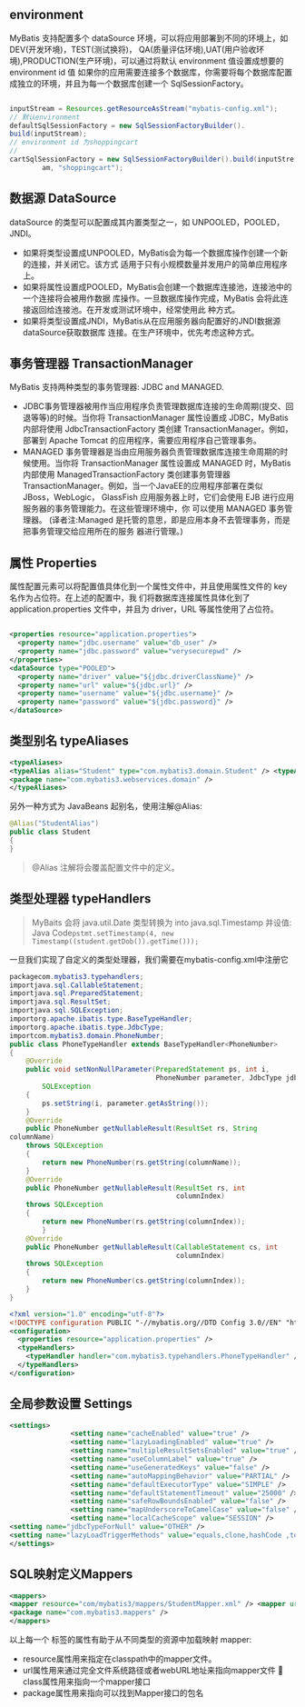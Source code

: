 ## environment

MyBatis 支持配置多个 dataSource 环境，可以将应用部署到不同的环境上，如 DEV(开发环境)，TEST(测试换将)， QA(质量评估环境),UAT(用户验收环境),PRODUCTION(生产环境)，可以通过将默认 environment 值设置成想要的 environment id 值
如果你的应用需要连接多个数据库，你需要将每个数据库配置成独立的环境，并且为每一个数据库创建一个 SqlSessionFactory。

```java

inputStream = Resources.getResourceAsStream("mybatis-config.xml");
// 默认environment
defaultSqlSessionFactory = new SqlSessionFactoryBuilder().
build(inputStream);
// environment id 为shoppingcart
//
cartSqlSessionFactory = new SqlSessionFactoryBuilder().build(inputStre
        am, "shoppingcart");
```


## 数据源 DataSource

dataSource 的类型可以配置成其内置类型之一，如 UNPOOLED，POOLED，JNDI。
- 如果将类型设置成UNPOOLED，MyBatis会为每一个数据库操作创建一个新的连接，并关闭它。该方式
适用于只有小规模数量并发用户的简单应用程序上。
- 如果将属性设置成POOLED，MyBatis会创建一个数据库连接池，连接池中的一个连接将会被用作数据
库操作。一旦数据库操作完成，MyBatis 会将此连接返回给连接池。在开发或测试环境中，经常使用此
种方式。
- 如果将类型设置成JNDI，MyBatis从在应用服务器向配置好的JNDI数据源dataSource获取数据库
连接。在生产环境中，优先考虑这种方式。


## 事务管理器 TransactionManager

MyBatis 支持两种类型的事务管理器: JDBC and MANAGED.
- JDBC事务管理器被用作当应用程序负责管理数据库连接的生命周期(提交、回退等等)的时候。当你将
TransactionManager 属性设置成 JDBC，MyBatis 内部将使用 JdbcTransactionFactory 类创建
TransactionManager。例如，部署到 Apache Tomcat 的应用程序，需要应用程序自己管理事务。
- MANAGED 事务管理器是当由应用服务器负责管理数据库连接生命周期的时候使用。当你将 TransactionManager 属性设置成 MANAGED 时，MyBatis 内部使用 ManagedTransactionFactory 类创建事务管理器TransactionManager。例如，当一个JavaEE的应用程序部署在类似 JBoss，WebLogic， GlassFish 应用服务器上时，它们会使用 EJB 进行应用服务器的事务管理能力。在这些管理环境中，你 可以使用 MANAGED 事务管理器。
(译者注:Managed 是托管的意思，即是应用本身不去管理事务，而是把事务管理交给应用所在的服务 器进行管理。)


## 属性 Properties

属性配置元素可以将配置值具体化到一个属性文件中，并且使用属性文件的 key 名作为占位符。在上述的配置中，我 们将数据库连接属性具体化到了 application.properties 文件中，并且为 driver，URL 等属性使用了占位符。

```xml

<properties resource="application.properties">
  <property name="jdbc.username" value="db_user" />
  <property name="jdbc.password" value="verysecurepwd" />
</properties>
<dataSource type="POOLED">
  <property name="driver" value="${jdbc.driverClassName}" />
  <property name="url" value="${jdbc.url}" />
  <property name="username" value="${jdbc.username}" />
  <property name="password" value="${jdbc.password}" />
</dataSource>
```


## 类型别名 typeAliases

```xml
<typeAliases>
<typeAlias alias="Student" type="com.mybatis3.domain.Student" /> <typeAlias alias="Tutor" type="com.mybatis3.domain.Tutor" /> <package name="com.mybatis3.domain" />
<package name="com.mybatis3.webservices.domain" />
</typeAliases>
```

另外一种方式为 JavaBeans 起别名，使用注解@Alias:

```java
@Alias("StudentAlias")
public class Student
{
}
```

> @Alias 注解将会覆盖配置文件中的<typeAliases>定义。

## 类型处理器 typeHandlers

> MyBaits 会将 java.util.Date 类型转换为 into java.sql.Timestamp 并设值:
Java Code`pstmt.setTimestamp(4, new Timestamp((student.getDob()).getTime()));`

一旦我们实现了自定义的类型处理器，我们需要在mybatis-config.xml中注册它
```java
packagecom.mybatis3.typehandlers;
importjava.sql.CallableStatement;
importjava.sql.PreparedStatement;
importjava.sql.ResultSet;
importjava.sql.SQLException;
importorg.apache.ibatis.type.BaseTypeHandler;
importorg.apache.ibatis.type.JdbcType;
importcom.mybatis3.domain.PhoneNumber;
public class PhoneTypeHandler extends BaseTypeHandler<PhoneNumber>
{
    @Override
    public void setNonNullParameter(PreparedStatement ps, int i,
                                    PhoneNumber parameter, JdbcType jdbcType) throws
        SQLException
    {
        ps.setString(i, parameter.getAsString());
    }
    @Override
    public PhoneNumber getNullableResult(ResultSet rs, String
columnName)
    throws SQLException
    {
        return new PhoneNumber(rs.getString(columnName));
    }
    @Override
    public PhoneNumber getNullableResult(ResultSet rs, int
                                         columnIndex)
    throws SQLException
    {
        return new PhoneNumber(rs.getString(columnIndex));
        }
    @Override
    public PhoneNumber getNullableResult(CallableStatement cs, int
                                         columnIndex)
    throws SQLException
    {
        return new PhoneNumber(cs.getString(columnIndex));
    }
}
```

```xml
<?xml version="1.0" encoding="utf-8"?>
<!DOCTYPE configuration PUBLIC "-//mybatis.org//DTD Config 3.0//EN" "http://mybatis.org/dtd/mybatis-3-config.dtd">
<configuration>
  <properties resource="application.properties" />
  <typeHandlers>
    <typeHandler handler="com.mybatis3.typehandlers.PhoneTypeHandler" />
  </typeHandlers>
</configuration>
```


## 全局参数设置 Settings

```xml
<settings>
               <setting name="cacheEnabled" value="true" />
               <setting name="lazyLoadingEnabled" value="true" />
               <setting name="multipleResultSetsEnabled" value="true" />
               <setting name="useColumnLabel" value="true" />
               <setting name="useGeneratedKeys" value="false" />
               <setting name="autoMappingBehavior" value="PARTIAL" />
               <setting name="defaultExecutorType" value="SIMPLE" />
               <setting name="defaultStatementTimeout" value="25000" />
               <setting name="safeRowBoundsEnabled" value="false" />
               <setting name="mapUnderscoreToCamelCase" value="false" />
               <setting name="localCacheScope" value="SESSION" />
<setting name="jdbcTypeForNull" value="OTHER" />
<setting name="lazyLoadTriggerMethods" value="equals,clone,hashCode ,toString" />
</settings>

```

## SQL映射定义Mappers
```xml
<mappers>
<mapper resource="com/mybatis3/mappers/StudentMapper.xml" /> <mapper url="file:///D:/mybatisdemo/app/mappers/TutorMapper.xml" /> <mapper class="com.mybatis3.mappers.TutorMapper" />
<package name="com.mybatis3.mappers" />
</mappers>
```

以上每一个<mapper> 标签的属性有助于从不同类型的资源中加载映射 mapper:
- resource属性用来指定在classpath中的mapper文件。
- url属性用来通过完全文件系统路径或者webURL地址来指向mapper文件  class属性用来指向一个mapper接口
- package属性用来指向可以找到Mapper接口的包名


